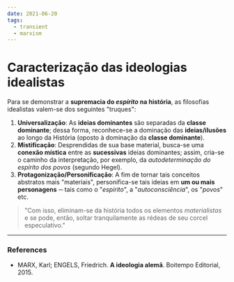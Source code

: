 ```yaml
---
date: 2021-06-20
tags:
  - transient
  - marxism
---
```

# Caracterização das ideologias idealistas
Para se demonstrar a **supremacia do *espírito* na história**, as filosofias idealistas valem-se dos seguintes "truques":
1. **Universalização**: As **ideias dominantes** são separadas da **classe dominante**; dessa forma, reconhece-se a dominação das **ideias/ilusões** ao longo da História (oposto à dominação da **classe dominante**).
2. **Mistificação**: Desprendidas de sua base material, busca-se uma **conexão mística** entre as **sucessivas** ideias dominantes; assim, cria-se o caminho da interpretação, por exemplo, da *autodeterminação do espírito dos povos* (segundo Hegel).
3.   **Protagonização/Personificação**: A fim de tornar tais conceitos abstratos mais "materiais", personifica-se tais ideias em **um ou mais personagens** ─ tais como o "*espírito*", a "*autoconsciência*", os "*povos*" etc.


> "Com isso, eliminam-se da história todos os elementos *materialistas* e se pode, então, soltar tranquilamente as rédeas de seu corcel especulativo."

---
### References
- MARX, Karl; ENGELS, Friedrich. **A ideologia alemã**. Boitempo Editorial, 2015.